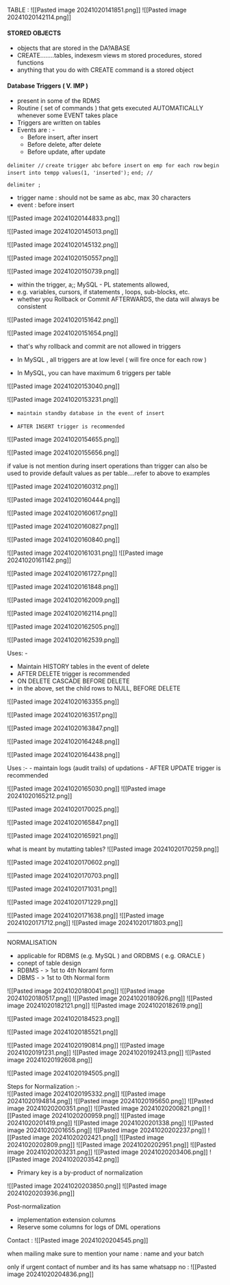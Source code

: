 
TABLE :
![[Pasted image 20241020141851.png]]
![[Pasted image 20241020142114.png]]

#### STORED OBJECTS
-   objects that are stored in the DA?ABASE
-    CREATE........tables, indexesm views m stored procedures, stored functions
-    anything that you do with CREATE command is a stored object
#### Database Triggers  ( V. IMP )

-   present in some of the RDMS
-   Routine ( set of commands ) that gets executed AUTOMATICALLY whenever some  EVENT           takes place
-   Triggers are written on tables
-   Events are : -
	-  Before insert, after insert
	-  Before delete, after delete
	-  Before update, after update



`delimiter //`
`create trigger abc`
`before insert`
`on emp for each row`
`begin`
		`insert into tempp values(1, 'inserted');`
`end; //`

`delimiter ;`

-   trigger name :  should not be same as abc, max 30 characters
-   event :  before insert 

![[Pasted image 20241020144833.png]]

![[Pasted image 20241020145013.png]]

![[Pasted image 20241020145132.png]]

![[Pasted image 20241020150557.png]]

![[Pasted image 20241020150739.png]]

-  within the trigger, a;; MySQL - PL statements allowed, 
-  e.g. variables, cursors, if statements , loops, sub-blocks, etc.
-  whether you Rollback or Commit AFTERWARDS, the data will always be consistent


![[Pasted image 20241020151642.png]]

![[Pasted image 20241020151654.png]]

-  that's why rollback and commit are not allowed in triggers

-  In MySQL , all triggers are at low level ( will fire once for each row )
-   In MySQL, you can have maximum 6 triggers per table

![[Pasted image 20241020153040.png]]

![[Pasted image 20241020153231.png]]
-     maintain standby database in the event of insert
-     AFTER INSERT trigger is recommended

![[Pasted image 20241020154655.png]]

![[Pasted image 20241020155656.png]]

if value is not mention during insert operations than trigger can also be used to provide default values as per table....refer to above to examples



![[Pasted image 20241020160312.png]]

![[Pasted image 20241020160444.png]]


![[Pasted image 20241020160617.png]]

![[Pasted image 20241020160827.png]]

![[Pasted image 20241020160840.png]]

![[Pasted image 20241020161031.png]]
![[Pasted image 20241020161142.png]]



![[Pasted image 20241020161727.png]]



![[Pasted image 20241020161848.png]]

![[Pasted image 20241020162009.png]]


![[Pasted image 20241020162114.png]]

![[Pasted image 20241020162505.png]]

![[Pasted image 20241020162539.png]]

Uses: - 
-   Maintain HISTORY tables in the event of delete
-   AFTER DELETE trigger is recommended
-   ON DELETE CASCADE BEFORE DELETE
-   in the above, set the child rows to NULL, BEFORE DELETE


![[Pasted image 20241020163355.png]]

![[Pasted image 20241020163517.png]]

![[Pasted image 20241020163847.png]]

![[Pasted image 20241020164248.png]]

![[Pasted image 20241020164438.png]]

Uses :-
	-  maintain logs (audit trails) of updations
	-  AFTER UPDATE trigger is recommended

![[Pasted image 20241020165030.png]]
![[Pasted image 20241020165212.png]]

![[Pasted image 20241020170025.png]]

![[Pasted image 20241020165847.png]]

![[Pasted image 20241020165921.png]]

what is meant by mutatting tables?
![[Pasted image 20241020170259.png]]



![[Pasted image 20241020170602.png]]

![[Pasted image 20241020170703.png]]

![[Pasted image 20241020171031.png]]



![[Pasted image 20241020171229.png]]


![[Pasted image 20241020171638.png]]
![[Pasted image 20241020171712.png]]
![[Pasted image 20241020171803.png]]

---------

NORMALISATION

-  applicable for RDBMS (e.g. MySQL ) and ORDBMS ( e.g. ORACLE )
-  conept of table design
-   RDBMS - >   1st to 4th Noraml form
-   DBMS - >   1st to 0th Normal form

![[Pasted image 20241020180041.png]]
![[Pasted image 20241020180517.png]]
![[Pasted image 20241020180926.png]]
![[Pasted image 20241020182121.png]]
![[Pasted image 20241020182619.png]]



![[Pasted image 20241020184523.png]]

![[Pasted image 20241020185521.png]]

![[Pasted image 20241020190814.png]]
![[Pasted image 20241020191231.png]]
![[Pasted image 20241020192413.png]]
![[Pasted image 20241020192608.png]]

![[Pasted image 20241020194505.png]]

Steps for Normalization  :-  
![[Pasted image 20241020195332.png]]
![[Pasted image 20241020194814.png]]
![[Pasted image 20241020195650.png]]
![[Pasted image 20241020200351.png]]
![[Pasted image 20241020200821.png]]
![[Pasted image 20241020200959.png]]
![[Pasted image 20241020201419.png]]
![[Pasted image 20241020201338.png]]
![[Pasted image 20241020201655.png]]
![[Pasted image 20241020202237.png]]
![[Pasted image 20241020202421.png]]
![[Pasted image 20241020202809.png]]
![[Pasted image 20241020202951.png]]
![[Pasted image 20241020203231.png]]
![[Pasted image 20241020203406.png]]
![[Pasted image 20241020203542.png]]


-  Primary key is a by-product of normalization

![[Pasted image 20241020203850.png]]
![[Pasted image 20241020203936.png]]


Post-normalization

-   implementation  extension columns
-   Reserve some columns for logs of DML operations



Contact :
![[Pasted image 20241020204545.png]]

when mailing make sure to mention your name :  name and your batch 

only if urgent  contact of number and its has same whatsapp no :
![[Pasted image 20241020204836.png]]

